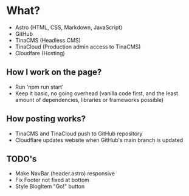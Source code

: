 # What?
- Astro (HTML, CSS, Markdown, JavaScript)
- GitHub
- TinaCMS (Headless CMS)
- TinaCloud (Production admin access to TinaCMS)
- Cloudfare (Hosting)

## How I work on the page?
- Run 'npm run start'
- Keep it basic, no going overhead (vanilla code first, and the least amount of dependencies, libraries or frameworks possible)

## How posting works?
- TinaCMS and TinaCloud push to GitHub repository
- Cloudflare updates website when GitHub's main branch is updated

## TODO's
- Make NavBar (header.astro) responsive
- Fix Footer not fixed at bottom
- Style BlogItem "Go!" button